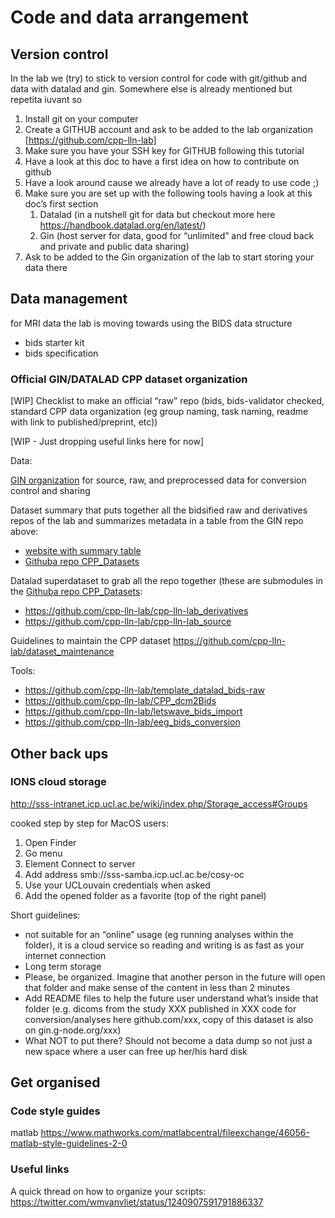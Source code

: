 # Code and data arrangement

## Version control

In the lab we (try) to stick to version control for code with git/github and data with datalad and gin. Somewhere else is already mentioned but repetita iuvant so 

1. Install git on your computer 
2. Create a GITHUB account and ask to be added to the lab organization [https://github.com/cpp-lln-lab]
3. Make sure you have your SSH key for GITHUB following this tutorial 
4. Have a look at this doc to have a first idea on how to contribute on github
5. Have a look around cause we already have a lot of ready to use code ;)
6. Make sure you are set up with the following tools having a look at this doc’s first section
    1. Datalad (in a nutshell git for data but checkout more here https://handbook.datalad.org/en/latest/)
    2. Gin (host server for data, good for “unlimited” and free cloud back and private and public data sharing)
7. Ask to be added to the Gin organization of the lab to start storing your data there

## Data management
for MRI data the lab is moving towards using the BIDS data structure

* bids starter kit
* bids specification

### Official GIN/DATALAD CPP dataset organization 


[WIP] Checklist to make an official “raw” repo (bids, bids-validator checked, standard CPP data organization (eg group naming, task naming, readme with link to published/preprint, etc)) 

[WIP - Just dropping useful links here for now]

Data:

[GIN organization](https://gin.g-node.org/cpp-lln-lab) for source, raw, and preprocessed data for conversion control and sharing

Dataset summary that puts together all the bidsified raw and derivatives repos of the lab and summarizes metadata in a table from the GIN repo above: 

- [website with summary table]([https://cpp-lln-lab.github.io/Datasets/](https://cpp-lln-lab.github.io/CPP_Datasets/))
- [Githuba repo CPP_Datasets](https://github.com/cpp-lln-lab/CPP_Datasets)

Datalad superdataset to grab all the repo together (these are submodules in the [Githuba repo CPP_Datasets](https://github.com/cpp-lln-lab/CPP_Datasets):

- https://github.com/cpp-lln-lab/cpp-lln-lab_derivatives 
- https://github.com/cpp-lln-lab/cpp-lln-lab_source

Guidelines to maintain the CPP dataset https://github.com/cpp-lln-lab/dataset_maintenance


Tools:

- https://github.com/cpp-lln-lab/template_datalad_bids-raw
- https://github.com/cpp-lln-lab/CPP_dcm2Bids
- https://github.com/cpp-lln-lab/letswave_bids_import
- https://github.com/cpp-lln-lab/eeg_bids_conversion



## Other back ups


### IONS cloud storage


http://sss-intranet.icp.ucl.ac.be/wiki/index.php/Storage_access#Groups

cooked step by step for MacOS users:

1. Open Finder
2. Go menu
3. Element Connect to server
4. Add address smb://sss-samba.icp.ucl.ac.be/cosy-oc 
5. Use your UCLouvain credentials when asked
6. Add the opened folder as a favorite (top of the right panel)


Short guidelines:

- not suitable for an “online” usage (eg running analyses within the folder), it is a cloud service so reading and writing is as fast as your internet connection
- Long term storage
- Please, be organized. Imagine that another person in the future will open that folder and make sense of the content in less than 2 minutes
- Add README files to help the future user understand what’s inside that folder (e.g. dicoms from the study XXX published in XXX code for conversion/analyses here github.com/xxx, copy of this dataset is also on gin.g-node.org/xxx)
- What NOT to put there? Should not become a data dump so not just a new space where a user can free up her/his hard disk



## Get organised

### Code style guides


matlab
https://www.mathworks.com/matlabcentral/fileexchange/46056-matlab-style-guidelines-2-0

### Useful links

A quick thread on how to organize your scripts:
https://twitter.com/wmvanvliet/status/1240907591791886337
